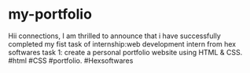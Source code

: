 # my-portfolio
Hii connections,
I am thrilled to announce that i have successfully completed my 
fist task of internship:web development intern from hex softwares
task 1: create a personal portfolio website using HTML & CSS.
#html
#CSS
#portfolio.
#Hexsoftwares
